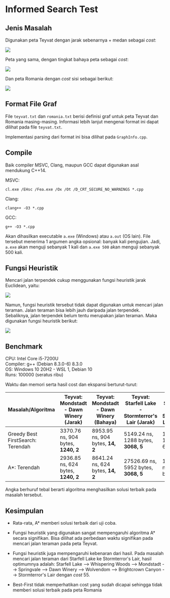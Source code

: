 Informed Search Test
=====

Jenis Masalah
-----

Digunakan peta Teyvat dengan jarak sebenarnya + medan sebagai _cost_:

![](https://cdn.discordapp.com/attachments/454274817236140033/827436792612651028/Screenshot_1342.png)

Peta yang sama, dengan tingkat bahaya peta sebagai _cost_:

![](https://cdn.discordapp.com/attachments/454274817236140033/827436786636292096/Screenshot_1343.png)

Dan peta Romania dengan _cost_ sisi sebagai berikut:

![](https://user-images.githubusercontent.com/20141798/35662691-7d0dbc72-06e7-11e8-942c-4718f079bb8f.png)

Format File Graf
-----

File `teyvat.txt` dan `romania.txt` berisi definisi graf untuk peta Teyvat dan Romania masing-masing. Informasi lebih lanjut mengenai format ini
dapat dilihat pada file `teyvat.txt`.

Implementasi parsing dari format ini bisa dilihat pada `GraphInfo.cpp`.

Compile
-----

Baik compiler MSVC, Clang, maupun GCC dapat digunakan asal mendukung C++14.

MSVC:
```
cl.exe /EHsc /Fea.exe /Ox /Ot /D_CRT_SECURE_NO_WARNINGS *.cpp
```

Clang:
```
clang++ -O3 *.cpp
```

GCC:
```
g++ -O3 *.cpp
```

Akan dihasilkan executable `a.exe` (Windows) atau `a.out` (OS lain). File tersebut menerima 1 argumen angka opsional: banyak kali pengujian.
Jadi, `a.exe` akan menguji sebanyak 1 kali dan `a.exe 500` akan menguji sebanyak 500 kali.

Fungsi Heuristik
-----

Mencari jalan terpendek cukup menggunakan fungsi heuristik jarak Euclidean, yaitu:

![](https://render.githubusercontent.com/render/math?math=%5Csqrt%7B(a_x%20-%20b_x)%5E2%20%2B%20(a_y%20-%20b_y)%5E2%7D)

Namun, fungsi heuristik tersebut tidak dapat digunakan untuk mencari jalan teraman. Jalan teraman bisa lebih jauh daripada jalan terpendek.
Sebaliknya, jalan terpendek belum tentu merupakan jalan teraman. Maka digunakan fungsi heuristik berikut:

![](https://cdn.discordapp.com/attachments/454274817236140033/827444013048660000/safest_heuristic.png)

Benchmark
-----

CPU: Intel Core i5-7200U  
Compiler: g++ (Debian 8.3.0-6) 8.3.0  
OS: Windows 10 20H2 - WSL 1, Debian 10  
Runs: 100000 (seratus ribu)

Waktu dan memori serta hasil cost dan ekspansi berturut-turut:

|   Masalah/Algoritma                | Teyvat: Mondstadt - Dawn Winery (Jarak) | Teyvat: Mondstadt - Dawn Winery (Bahaya) | Teyvat: Starfell Lake - Stormterror's Lair (Jarak) | Teyvat: Starfell Lake - Stormterror's Lair (Bahaya) | Romania: Arad - Bucharest         |
| ---------------------------------- | --------------------------------------- | ---------------------------------------- | -------------------------------------------------- | --------------------------------------------------  | --------------------------------- |
| Greedy Best FirstSearch: Terendah  | 3370.76 ns, 904 bytes, **1240, 2**      | 8953.95 ns, 904 bytes, **14, 2**         | 5149.24 ns, 1288 bytes, **3068, 5**                | 19454.09 ns, 1384 bytes, 60, 5                      | 3674.42 ns, 904 bytes, 450, 3     |
| A\*: Terendah                      | 2936.85 ns, 624 bytes, **1240, 2**      | 8641.24 ns, 624 bytes, **14, 2**         | 27526.69 ns, 5952 bytes, **3068, 5**               | 120705.09 ns, 5976 bytes, 57, 6                     | 4705.88 ns, 672 bytes, **418, 4** |

Angka berhuruf tebal berarti algoritma menghasilkan solusi terbaik pada masalah tersebut.

Kesimpulan
-----

* Rata-rata, A\* memberi solusi terbaik dari uji coba.

* Fungsi heuristik yang digunakan sangat mempengaruhi algoritma A\* secara signifikan. Bisa dilihat ada perbedaan waktu signifikan pada mencari jalan teraman pada peta Teyvat.

* Fungsi heuristik juga mempengaruhi kebenaran dari hasil. Pada masalah mencari jalan teraman dari Starfell Lake ke Stormterror's Lair, hasil optimumnya adalah: Starfell Lake --> Whispering Woods --> Mondstadt --> Springvale --> Dawn Winery --> Wolvendom --> Brightcrown Canyon --> Stormterror's Lair dengan _cost_ 55.

* Best-First tidak memperhatikan cost yang sudah dicapai sehingga tidak memberi solusi terbaik pada peta Romania
